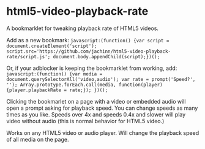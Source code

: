 # html5-video-playback-rate
A bookmarklet for tweaking playback rate of HTML5 videos.

Add as a new bookmark: 
`javascript:(function() {var script = document.createElement('script'); script.src='https://github.com/jachinn/html5-video-playback-rate/script.js'; document.body.appendChild(script);})();`

Or, if your adblocker is keeping the bookmarklet from working, add:
`javascript:(function() {var media = document.querySelectorAll('video,audio'); var rate = prompt('Speed?', ''); Array.prototype.forEach.call(media, function(player) {player.playbackRate = rate;}); })();`

Clicking the bookmarlet on a page with a video or embedded audio will open a prompt asking for playback speed. You can change speeds as many times as you like. Speeds over 4x and speeds 0.4x and slower will play video without audio (this is normal behavior for HTML5 video.)

Works on any HTML5 video or audio player. Will change the playback speed of all media on the page.
